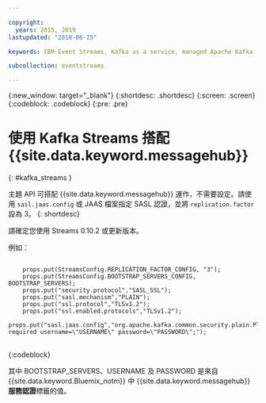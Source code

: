```yaml
---

copyright:
  years: 2015, 2019
lastupdated: "2018-06-25"

keywords: IBM Event Streams, Kafka as a service, managed Apache Kafka

subcollection: eventstreams

---
```


{:new_window: target="_blank"}
{:shortdesc: .shortdesc}
{:screen: .screen}
{:codeblock: .codeblock}
{:pre: .pre}

# 使用 Kafka Streams 搭配 {{site.data.keyword.messagehub}}
{: #kafka_streams }

主題 API 可搭配 {{site.data.keyword.messagehub}} 運作，不需要設定。請使用 <code>sasl.jaas.config</code> 或 JAAS 檔案指定 SASL 認證，並將 <code>replication.factor</code> 設為 3。
{: shortdesc}

請確定您使用 Streams 0.10.2 或更新版本。   

例如：

<pre>
<code>
    props.put(StreamsConfig.REPLICATION_FACTOR_CONFIG, "3");
    props.put(StreamsConfig.BOOTSTRAP_SERVERS_CONFIG, BOOTSTRAP_SERVERS);
    props.put("security.protocol","SASL_SSL");
    props.put("sasl.mechanism","PLAIN");
    props.put("ssl.protocol","TLSv1.2");
    props.put("ssl.enabled.protocols","TLSv1.2");
    props.put("sasl.jaas.config","org.apache.kafka.common.security.plain.PlainLoginModule required username=\"USERNAME\" password=\"PASSWORD\";");
</code>
</pre>
{:codeblock}

其中 BOOTSTRAP_SERVERS、USERNAME 及 PASSWORD 是來自 {{site.data.keyword.Bluemix_notm}} 中 {{site.data.keyword.messagehub}} **服務認證**標籤的值。

<!--
new topic that includes content from existing topics about samples and migration
-->

